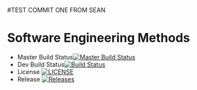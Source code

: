 #TEST COMMIT ONE FROM SEAN

# Software Engineering Methods
- Master Build Status[![Master Build Status](https://travis-ci.com/MichaelKerr98/SwEngMthdsCw.svg?branch=master)](https://travis-ci.com/MichaelKerr98/SwEngMthdsCw)
- Dev Build Status[![Build Status](https://travis-ci.com/MichaelKerr98/SwEngMthdsCw.svg?branch=develop)](https://travis-ci.com/MichaelKerr98/SwEngMthdsCw)
- License [![LICENSE](https://img.shields.io/github/license/MichaelKerr98/SwEngMthdsCw.svg?style=flat-square)](https://github.com/MichaelKerr98/SwEngMthdsCw/blob/master/LICENSE)
- Release [![Releases](https://img.shields.io/github/release/MichaelKerr98/SwEngMthdsCw/all.svg?style=flat-square)](https://github.com/MichaelKerr98/SwEngMthdsCw/releases)
